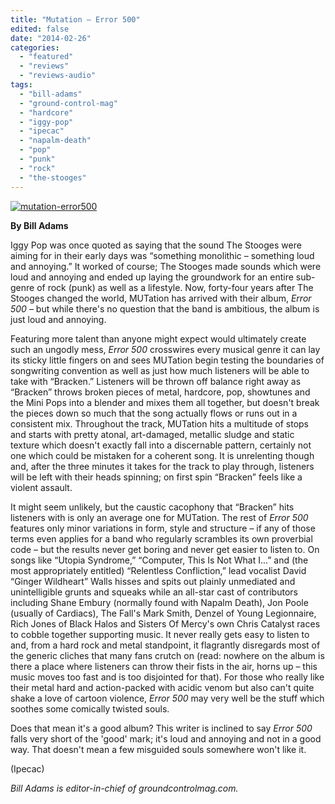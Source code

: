 ```yaml
---
title: "Mutation – Error 500"
edited: false
date: "2014-02-26"
categories:
  - "featured"
  - "reviews"
  - "reviews-audio"
tags:
  - "bill-adams"
  - "ground-control-mag"
  - "hardcore"
  - "iggy-pop"
  - "ipecac"
  - "napalm-death"
  - "pop"
  - "punk"
  - "rock"
  - "the-stooges"
---
```


[![mutation-error500](http://www.hellbound.ca/wp-content/uploads/2014/02/mutation-error500.jpg)](http://www.hellbound.ca/wp-content/uploads/2014/02/mutation-error500.jpg)

**By Bill Adams**

Iggy Pop was once quoted as saying that the sound The Stooges were aiming for in their early days was “something monolithic – something loud and annoying.” It worked of course; The Stooges made sounds which were loud and annoying and ended up laying the groundwork for an entire sub-genre of rock (punk) as well as a lifestyle. Now, forty-four years after The Stooges changed the world, MUTation has arrived with their album, _Error 500_ – but while there's no question that the band is ambitious, the album is just loud and annoying.

Featuring more talent than anyone might expect would ultimately create such an ungodly mess, _Error 500_ crosswires every musical genre it can lay its sticky little fingers on and sees MUTation begin testing the boundaries of songwriting convention as well as just how much listeners will be able to take with “Bracken.” Listeners will be thrown off balance right away as “Bracken” throws broken pieces of metal, hardcore, pop, showtunes and the Mini Pops into a blender and mixes them all together, but doesn't break the pieces down so much that the song actually flows or runs out in a consistent mix. Throughout the track, MUTation hits a multitude of stops and starts with pretty atonal, art-damaged, metallic sludge and static texture which doesn't exactly fall into a discernable pattern, certainly not one which could be mistaken for a coherent song. It is unrelenting though and, after the three minutes it takes for the track to play through, listeners will be left with their heads spinning; on first spin “Bracken” feels like a violent assault.

It might seem unlikely, but the caustic cacophony that “Bracken” hits listeners with is only an average one for MUTation. The rest of _Error 500_ features only minor variations in form, style and structure – if any of those terms even applies for a band who regularly scrambles its own proverbial code – but the results never get boring and never get easier to listen to. On songs like “Utopia Syndrome,” “Computer, This Is Not What I...” and (the most appropriately entitled) “Relentless Confliction,” lead vocalist David “Ginger Wildheart” Walls hisses and spits out plainly unmediated and unintelligible grunts and squeaks while an all-star cast of contributors including Shane Embury (normally found with Napalm Death), Jon Poole (usually of Cardiacs), The Fall's Mark Smith, Denzel of Young Legionnaire, Rich Jones of Black Halos and Sisters Of Mercy's own Chris Catalyst races to cobble together supporting music. It never really gets easy to listen to and, from a hard rock and metal standpoint, it flagrantly disregards most of the generic cliches that many fans crutch on (read: nowhere on the album is there a place where listeners can throw their fists in the air, horns up – this music moves too fast and is too disjointed for that). For those who really like their metal hard and action-packed with acidic venom but also can't quite shake a love of cartoon violence, _Error 500_ may very well be the stuff which soothes some comically twisted souls.

Does that mean it's a good album? This writer is inclined to say _Error 500_ falls very short of the 'good' mark; it's loud and annoying and not in a good way. That doesn't mean a few misguided souls somewhere won't like it.

(Ipecac)

_Bill Adams is editor-in-chief of groundcontrolmag.com._

